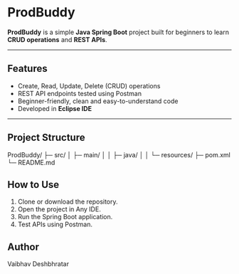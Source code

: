 # ProdBuddy

**ProdBuddy** is a simple **Java Spring Boot** project built for beginners to learn **CRUD operations** and **REST APIs**.

---

## Features
- Create, Read, Update, Delete (CRUD) operations
- REST API endpoints tested using Postman
- Beginner-friendly, clean and easy-to-understand code
- Developed in **Eclipse IDE**

---

## Project Structure

ProdBuddy/
├─ src/
│ ├─ main/
│ │ ├─ java/
│ │ └─ resources/
├─ pom.xml
└─ README.md


## How to Use
1. Clone or download the repository.
2. Open the project in Any IDE.
3. Run the Spring Boot application.
4. Test APIs using Postman.

## Author
Vaibhav Deshbhratar

